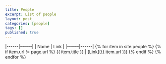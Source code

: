 ```yaml
---
title: People
excerpt: List of people
layout: post
categories: [people]
tags: []
published: true
---
```


|------|------|
| Name | Link |
|------|------|
{% for item in site.people %} {% if item.url != page.url %} {{ item.title }} | [Link]({{ item.url }})
{% endif %} {% endfor %}
